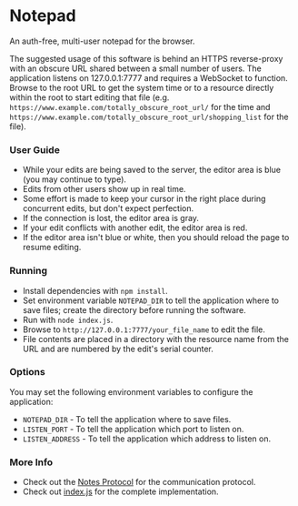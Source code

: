 # Notepad

An auth-free, multi-user notepad for the browser.

The suggested usage of this software is behind an HTTPS reverse-proxy with an obscure URL shared between a small number of users. The application listens on 127.0.0.1:7777 and requires a WebSocket to function. Browse to the root URL to get the system time or to a resource directly within the root to start editing that file (e.g. `https://www.example.com/totally_obscure_root_url/` for the time and `https://www.example.com/totally_obscure_root_url/shopping_list` for the file).

### User Guide

* While your edits are being saved to the server, the editor area is blue (you may continue to type).
* Edits from other users show up in real time.
* Some effort is made to keep your cursor in the right place during concurrent edits, but don't expect perfection.
* If the connection is lost, the editor area is gray.
* If your edit conflicts with another edit, the editor area is red.
* If the editor area isn't blue or white, then you should reload the page to resume editing.

### Running

* Install dependencies with `npm install`.
* Set environment variable `NOTEPAD_DIR` to tell the application where to save files; create the directory before running the software.
* Run with `node index.js`.
* Browse to `http://127.0.0.1:7777/your_file_name` to edit the file.
* File contents are placed in a directory with the resource name from the URL and are numbered by the edit's serial counter.

### Options

You may set the following environment variables to configure the application:

* `NOTEPAD_DIR` - To tell the application where to save files.
* `LISTEN_PORT` - To tell the application which port to listen on.
* `LISTEN_ADDRESS` - To tell the application which address to listen on.

### More Info

* Check out the [Notes Protocol](PROTOCOL.md) for the communication protocol.
* Check out [index.js](index.js) for the complete implementation.
